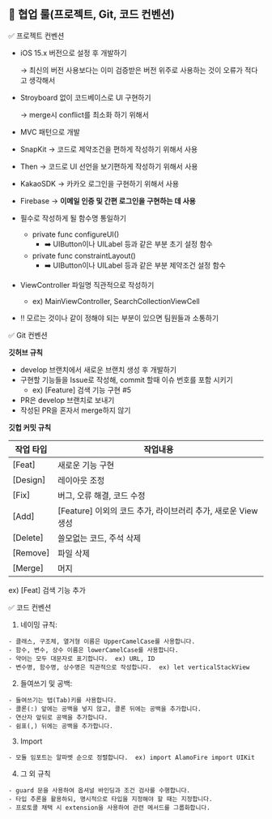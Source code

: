## 📖 협업 룰(프로젝트, Git, 코드 컨벤션)

✅ 프로젝트 컨벤션

- iOS 15.x 버전으로 설정 후 개발하기
    
    → 최신의 버전 사용보다는 이미 검증받은 버전 위주로 사용하는 것이 오류가 적다고 생각해서
    
- Stroyboard 없이 코드베이스로 UI 구현하기
    
    → merge시 conflict를 최소화 하기 위해서
    
- MVC 패턴으로 개발
- SnapKit → 코드로 제약조건을 편하게 작성하기 위해서 사용
- Then → 코드로 UI 선언을 보기편하게 작성하기 위해서 사용
- KakaoSDK → 카카오 로그인을 구현하기 위해서 사용
- Firebase → **이메일 인증 및 간편 로그인을 구현하는 데 사용**
- 필수로 작성하게 될 함수명 통일하기
    - private func configureUI()
        - ➡️ UIButton이나 UILabel 등과 같은 부분 초기 설정 함수
    - private func constraintLayout()
        - ➡️ UIButton이나 UILabel 등과 같은 부분 제약조건 설정 함수
- ViewController 파일명 직관적으로 작성하기
    - ex) MainViewController, SearchCollectionViewCell
- ‼️ 모르는 것이나 같이 정해야 되는 부분이 있으면 팀원들과 소통하기

✅ Git 컨벤션

**깃허브 규칙**

- develop 브랜치에서 새로운 브랜치 생성 후 개발하기
- 구현할 기능들을 Issue로 작성해, commit 할때 이슈 번호를 포함 시키기
    - ex) [Feature] 검색 기능 구현 #5
- PR은 develop 브랜치로 보내기
- 작성된 PR을 혼자서 merge하지 않기

**깃헙 커밋 규칙**

| 작업 타입 | 작업내용 |
| --- | --- |
| [Feat] | 새로운 기능 구현 |
| [Design] | 레이아웃 조정 |
| [Fix] | 버그, 오류 해결, 코드 수정 |
| [Add] | [Feature] 이외의 코드 추가, 라이브러리 추가, 새로운 View 생성 |
| [Delete] | 쓸모없는 코드, 주석 삭제 |
| [Remove] | 파일 삭제 |
| [Merge] | 머지 |

ex) [Feat] 검색 기능 추가

✅ 코드 컨벤션

1. 네이밍 규칙:

```
- 클래스, 구조체, 열거형 이름은 UpperCamelCase를 사용합니다.
- 함수, 변수, 상수 이름은 lowerCamelCase를 사용합니다.
- 약어는 모두 대문자로 표기합니다.  ex) URL, ID
- 변수명, 함수명, 상수명은 직관적으로 작성합니다.  ex) let verticalStackView
```

2. 들여쓰기 및 공백:

```
- 들여쓰기는 탭(Tab)키를 사용합니다.
- 콜론(:) 앞에는 공백을 넣지 않고, 콜론 뒤에는 공백을 추가합니다.
- 연산자 앞뒤로 공백을 추가합니다.
- 쉼표(,) 뒤에는 공백을 추가합니다.
```

3. Import

```
- 모듈 임포트는 알파벳 순으로 정렬합니다.  ex) import AlamoFire import UIKit
```

4. 그 외 규칙

```
- guard 문을 사용하여 옵셔널 바인딩과 조건 검사를 수행합니다.
- 타입 추론을 활용하되, 명시적으로 타입을 지정해야 할 때는 지정합니다.
- 프로토콜 채택 시 extension을 사용하여 관련 메서드를 그룹화합니다.
```
